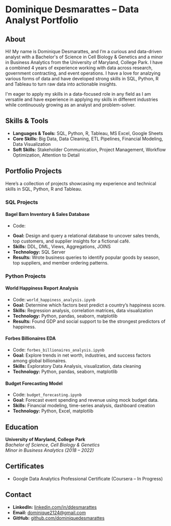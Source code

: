 
# Dominique Desmarattes – Data Analyst Portfolio

## About

Hi! My name is Dominique Desmarattes, and I’m a curious and data-driven analyst with a Bachelor's of Science in Cell Biology & Genetics and a minor in Business Analytics from the University of Maryland, College Park. I have a combined 4 years of experience working with data across research, government contracting, and event operations. I have a love for analzying various forms of data and have developed strong skills in SQL, Python, R and Tableau to turn raw data into actionable insights.

I'm eager to apply my skills in a data-focused role in any field as I am versatile and have experience in applying my skills in different industries while continuously growing as an analyst and problem-solver.

## Skills & Tools

- **Languages & Tools:** SQL, Python, R, Tableau, MS Excel, Google Sheets 
- **Core Skills:** Big Data, Data Cleaning, ETL Pipelines, Financial Modeling, Data Visualization  
- **Soft Skills:** Stakeholder Communication, Project Management, Workflow Optimization, Attention to Detail  

## Portfolio Projects

Here’s a collection of projects showcasing my experience and technical skills in SQL, Python, R and Tableau.

### SQL Projects

#### **Bagel Barn Inventory & Sales Database**
- Code: <a href="https://github.com/ddesmara/Portfolio/blob/df0323069563e4ad8ba3525139fe2cfd10eb1bd3/Bagel_Barn_Analysis.sql" target="_blank">
</a>

- **Goal:** Design and query a relational database to uncover sales trends, top customers, and supplier insights for a fictional café.
- **Skills:** DDL, DML, Views, Aggregations, JOINS  
- **Technology:** SQL Server  
- **Results:** Wrote business queries to identify popular goods by season, top suppliers, and member ordering patterns.

### Python Projects

#### **World Happiness Report Analysis**
- Code: `world_happiness_analysis.ipynb`  
- **Goal:** Determine which factors best predict a country’s happiness score.
- **Skills:** Regression analysis, correlation matrices, data visualization  
- **Technology:** Python, pandas, seaborn, matplotlib  
- **Results:** Found GDP and social support to be the strongest predictors of happiness.

#### **Forbes Billionaires EDA**
- Code: `forbes_billionaires_analysis.ipynb`  
- **Goal:** Explore trends in net worth, industries, and success factors among global billionaires.
- **Skills:** Exploratory Data Analysis, visualization, data cleaning  
- **Technology:** Python, pandas, seaborn, matplotlib

#### **Budget Forecasting Model**
- Code: `budget_forecasting.ipynb`  
- **Goal:** Forecast event spending and revenue using mock budget data.
- **Skills:** Financial modeling, time-series analysis, dashboard creation  
- **Technology:** Python, Excel, matplotlib

## Education

**University of Maryland, College Park**  
*Bachelor of Science, Cell Biology & Genetics*  
*Minor in Business Analytics (2018 – 2022)*

## Certificates

- Google Data Analytics Professional Certificate (Coursera – In Progress)  

## Contact

- **LinkedIn:** [linkedin.com/in/ddesmarattes](https://www.linkedin.com/in/ddesmarattes/)  
- **Email:** dominique2124@gmail.com  
- **GitHub:** [github.com/dominiquedesmarattes](https://github.com/dominiquedesmarattes)  
